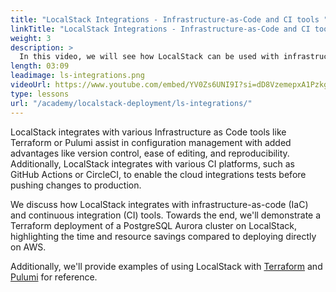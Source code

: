 ```yaml
---
title: "LocalStack Integrations - Infrastructure-as-Code and CI tools "
linkTitle: "LocalStack Integrations - Infrastructure-as-Code and CI tools "
weight: 3
description: >
  In this video, we will see how LocalStack can be used with infrastructure-as-code (IaC) and continuous integration (CI) tools to enable local development more efficient, and foster team collaboration. LocalStack integrations allow you to use your favorite tools to create and manage AWS resources locally.
length: 03:09
leadimage: ls-integrations.png
videoUrl: https://www.youtube.com/embed/YV0Zs6UNI9I?si=dD8VzemepxA1Pzkg
type: lessons
url: "/academy/localstack-deployment/ls-integrations/"
---
```


LocalStack integrates with various Infrastructure as Code tools like Terraform or Pulumi assist in configuration management with added advantages like version control, ease of editing, and reproducibility. Additionally, LocalStack integrates with various CI platforms, such as GitHub Actions or CircleCI, to enable the cloud integrations tests before pushing changes to production.

We discuss how LocalStack integrates with infrastructure-as-code (IaC) and continuous integration (CI) tools. Towards the end, we'll demonstrate a Terraform deployment of a PostgreSQL Aurora cluster on LocalStack, highlighting the time and resource savings compared to deploying directly on AWS. 

Additionally, we'll provide examples of using LocalStack with [Terraform](https://github.com/localstack-samples/localstack-terraform-samples) and [Pulumi](https://github.com/localstack-samples/localstack-pulumi-samples) for reference.
